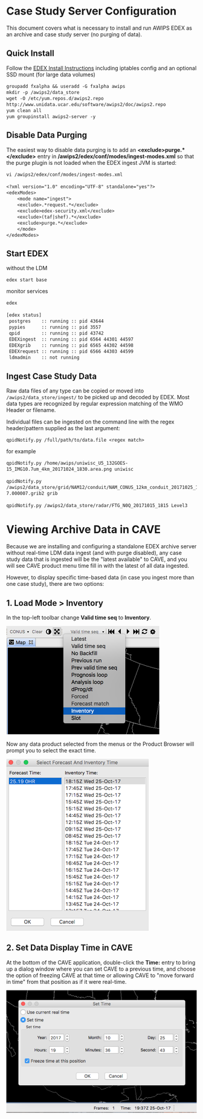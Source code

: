 # Case Study Server Configuration

This document covers what is necessary to install and run AWIPS EDEX as an archive and case study server (no purging of data).

## Quick Install

Follow the [EDEX Install Instructions](../install-edex/) including iptables config and an optional SSD mount (for large data volumes)

	groupadd fxalpha && useradd -G fxalpha awips
	mkdir -p /awips2/data_store
	wget -O /etc/yum.repos.d/awips2.repo http://www.unidata.ucar.edu/software/awips2/doc/awips2.repo
	yum clean all
	yum groupinstall awips2-server -y

## Disable Data Purging

The easiest way to disable data purging is to add an **&lt;exclude&gt;purge.*&lt;/exclude&gt;** entry in **/awips2/edex/conf/modes/ingest-modes.xml** so that the purge plugin is not loaded when the EDEX ingest JVM is started:

	vi /awips2/edex/conf/modes/ingest-modes.xml 

	<?xml version="1.0" encoding="UTF-8" standalone="yes"?>
	<edexModes>
	    <mode name="ingest">
		<exclude>.*request.*</exclude>
		<exclude>edex-security.xml</exclude>
		<exclude>(taf|shef).*</exclude>
		<exclude>purge.*</exclude>
	    </mode>
	</edexModes>

## Start EDEX 

without the LDM

	edex start base

monitor services

	edex

	[edex status]
	 postgres    :: running :: pid 43644
	 pypies      :: running :: pid 3557
	 qpid        :: running :: pid 43742
	 EDEXingest  :: running :: pid 6564 44301 44597
	 EDEXgrib    :: running :: pid 6565 44302 44598
	 EDEXrequest :: running :: pid 6566 44303 44599
	 ldmadmin    :: not running
	

## Ingest Case Study Data

Raw data files of any type can be copied or moved into `/awips2/data_store/ingest/` to be picked up and decoded by EDEX.  Most data types are recognized by regular expression matching of the WMO Header or filename.  

Individual files can be ingested on the command line with the regex header/pattern supplied as the last argument:

	qpidNotify.py /full/path/to/data.file <regex match>

for example

	qpidNotify.py /home/awips/uniwisc_U5_132GOES-15_IMG10.7um_4km_20171024_1830.area.png uniwisc

	qpidNotify.py /awips2/data_store/grid/NAM12/conduit/NAM_CONUS_12km_conduit_20171025_1200Z_F084_TMPK-7.000007.grib2 grib

	qpidNotify.py /awips2/data_store/radar/FTG_N0Q_20171015_1815 Level3

# Viewing Archive Data in CAVE

Because we are installing and configuring a standalone EDEX archive server without real-time LDM data ingest (and with purge disabled), any case study data that is ingested will be the "latest available" to CAVE, and you will see CAVE product menu time fill in with the latest of all data ingested.

However, to display specific time-based data (in case you ingest more than one case study), there are two options:

## 1. Load Mode &gt; Inventory

In the top-left toolbar change **Valid time seq** to **Inventory**.

![](/images/load_mode_inventory1.png)

Now any data product selected from the menus or the Product Browser will prompt you to select the exact time.

![](/images/load_mode_inventory2.png)

## 2. Set Data Display Time in CAVE

At the bottom of the CAVE application, double-click the **Time:** entry to bring up a dialog window where you can set CAVE to a previous time, and choose the option of freezing CAVE at that time or allowing CAVE to "move forward in time" from that position as if it were real-time.

![](/images/cave_set_time.png)

